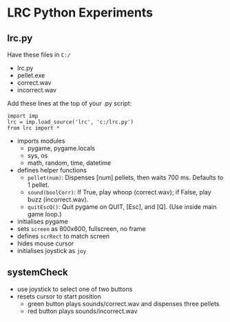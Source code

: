 # LRC Python Experiments

## lrc.py

Have these files in `C:/`
- lrc.py
- pellet.exe
- correct.wav
- incorrect.wav

Add these lines at the top of your .py script:

	import imp
	lrc = imp.load_source('lrc', 'c:/lrc.py')
	from lrc import *

- imports modules
  - pygame, pygame.locals
  - sys, os
  - math, random, time, datetime
- defines helper functions
  - `pellet(num)`: Dispenses [num] pellets, then waits 700 ms. Defaults to 1 pellet.
  - `sound(boolCorr)`: If True, play whoop (correct.wav); if False, play buzz (incorrect.wav).
  - `quitEscQ()`: Quit pygame on QUIT, [Esc], and [Q]. (Use inside main game loop.)
- initialises pygame
- sets `screen` as 800x600, fullscreen, no frame
- defines `scrRect` to match screen
- hides mouse cursor
- initialises joystick as `joy`

## systemCheck

- use joystick to select one of two buttons
- resets cursor to start position
  - green button plays sounds/correct.wav and dispenses three pellets
  - red button plays sounds/incorrect.wav

